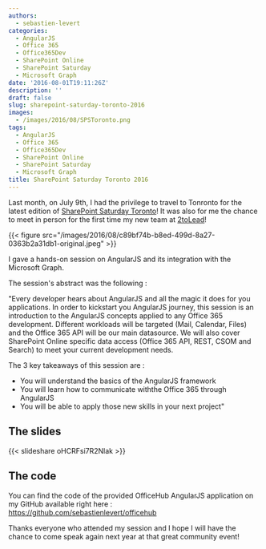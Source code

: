 ```yaml
---
authors:
  - sebastien-levert
categories:
  - AngularJS
  - Office 365
  - Office365Dev
  - SharePoint Online
  - SharePoint Saturday
  - Microsoft Graph
date: '2016-08-01T19:11:26Z'
description: ''
draft: false
slug: sharepoint-saturday-toronto-2016
images:
  - /images/2016/08/SPSToronto.png
tags:
  - AngularJS
  - Office 365
  - Office365Dev
  - SharePoint Online
  - SharePoint Saturday
  - Microsoft Graph
title: SharePoint Saturday Toronto 2016
---
```


Last month, on July 9th, I had the privilege to travel to Tonronto for the latest edition of
[SharePoint Saturday Toronto](http://www.spsevents.org/city/toronto/toronto2016)! It was also for me the chance to meet
in person for the first time my new team at [2toLead](http://www.2tolead.com)!

{{< figure src="/images/2016/08/c89bf74b-b8ed-499d-8a27-0363b2a31db1-original.jpeg" >}}

I gave a hands-on session on AngularJS and its integration with the Microsoft Graph.

The session's abstract was the following :

"Every developer hears about AngularJS and all the magic it does for you applications. In order to kickstart you
AngularJS journey, this session is an introduction to the AngularJS concepts applied to any Office 365 development.
Different workloads will be targeted (Mail, Calendar, Files) and the Office 365 API will be our main datasource. We will
also cover SharePoint Online specific data access (Office 365 API, REST, CSOM and Search) to meet your current
development needs.

The 3 key takeaways of this session are :

- You will understand the basics of the AngularJS framework
- You will learn how to communicate withthe Office 365 through AngularJS
- You will be able to apply those new skills in your next project"

## The slides

{{< slideshare oHCRFsi7R2Nlak >}}

## The code

You can find the code of the provided OfficeHub AngularJS application on my GitHub available right here :
https://github.com/sebastienlevert/officehub

Thanks everyone who attended my session and I hope I will have the chance to come speak again next year at that great
community event!
